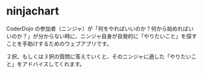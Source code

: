 # ninjachart

CoderDojo の参加者（ニンジャ）が「何をやればいいのか？何から始めればいいのか？」が分からない時に、ニンジャ自身が自発的に「やりたいこと」を探すことを手助けするためのウェブアプリです。

２択、もしくは３択の質問に答えていくと、そのニンジャに適した「やりたいこと」をアドバイスしてくれます。
